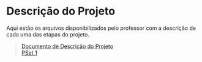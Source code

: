 # Descrição do Projeto

Aqui estão os arquivos disponibilizados pelo professor com a descrição de cada uma das etapas do projeto.

>[Documento de Descrição do Projeto](./pset-1.pdf)<br>
>[PSet 1](./../)
